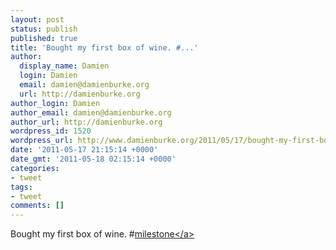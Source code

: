 ```yaml
---
layout: post
status: publish
published: true
title: 'Bought my first box of wine. #...'
author:
  display_name: Damien
  login: Damien
  email: damien@damienburke.org
  url: http://damienburke.org
author_login: Damien
author_email: damien@damienburke.org
author_url: http://damienburke.org
wordpress_id: 1520
wordpress_url: http://www.damienburke.org/2011/05/17/bought-my-first-box-of-wine/
date: '2011-05-17 21:15:14 +0000'
date_gmt: '2011-05-18 02:15:14 +0000'
categories:
- tweet
tags:
- tweet
comments: []
---
```

<p>Bought my first box of wine. #<a href="http:&#47;&#47;search.twitter.com&#47;search?q=%23milestone" class="aktt_hashtag">milestone<&#47;a></p>

